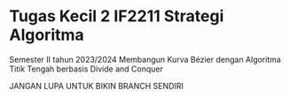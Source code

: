 # Tugas Kecil 2 IF2211 Strategi Algoritma 
Semester II tahun 2023/2024 
Membangun Kurva Bézier dengan Algoritma Titik Tengah berbasis Divide and Conquer 

JANGAN LUPA UNTUK BIKIN BRANCH SENDIRI